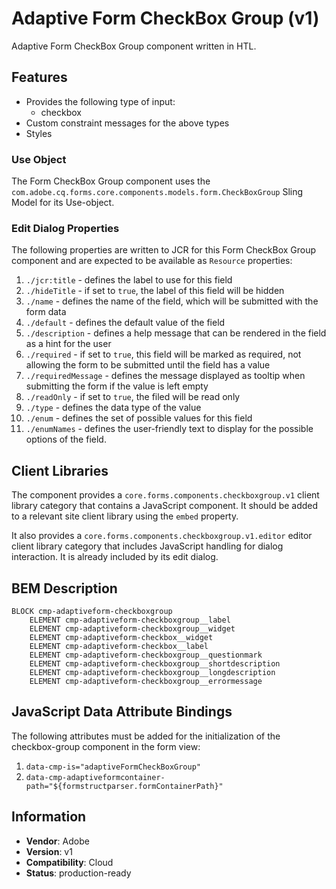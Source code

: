 <!--
Copyright 2022 Adobe

Licensed under the Apache License, Version 2.0 (the "License");
you may not use this file except in compliance with the License.
You may obtain a copy of the License at

    http://www.apache.org/licenses/LICENSE-2.0

Unless required by applicable law or agreed to in writing, software
distributed under the License is distributed on an "AS IS" BASIS,
WITHOUT WARRANTIES OR CONDITIONS OF ANY KIND, either express or implied.
See the License for the specific language governing permissions and
limitations under the License.
-->
Adaptive Form CheckBox Group (v1)
====
Adaptive Form CheckBox Group component written in HTL.

## Features

* Provides the following type of input:
  * checkbox
* Custom constraint messages for the above types
* Styles

### Use Object
The Form CheckBox Group component uses the `com.adobe.cq.forms.core.components.models.form.CheckBoxGroup` Sling Model for its Use-object.

### Edit Dialog Properties
The following properties are written to JCR for this Form CheckBox Group component and are expected to be available as `Resource` properties:

1. `./jcr:title` - defines the label to use for this field
2. `./hideTitle` - if set to `true`, the label of this field will be hidden
3. `./name` - defines the name of the field, which will be submitted with the form data
4. `./default` - defines the default value of the field
5. `./description` - defines a help message that can be rendered in the field as a hint for the user
6. `./required` - if set to `true`, this field will be marked as required, not allowing the form to be submitted until the field has a value
7. `./requiredMessage` - defines the message displayed as tooltip when submitting the form if the value is left empty
8. `./readOnly` - if set to `true`, the filed will be read only
9. `./type` - defines the data type of the value
9. `./enum` - defines the set of possible values for this field
10. `./enumNames` - defines the user-friendly text to display for the possible options of the field.

## Client Libraries
The component provides a `core.forms.components.checkboxgroup.v1` client library category that contains a JavaScript
component. It should be added to a relevant site client library using the `embed` property.

It also provides a `core.forms.components.checkboxgroup.v1.editor` editor client library category that includes
JavaScript handling for dialog interaction. It is already included by its edit dialog.

## BEM Description
```
BLOCK cmp-adaptiveform-checkboxgroup
    ELEMENT cmp-adaptiveform-checkboxgroup__label
    ELEMENT cmp-adaptiveform-checkboxgroup__widget
    ELEMENT cmp-adaptiveform-checkbox__widget
    ELEMENT cmp-adaptiveform-checkbox__label
    ELEMENT cmp-adaptiveform-checkboxgroup__questionmark
    ELEMENT cmp-adaptiveform-checkboxgroup__shortdescription
    ELEMENT cmp-adaptiveform-checkboxgroup__longdescription
    ELEMENT cmp-adaptiveform-checkboxgroup__errormessage
```

## JavaScript Data Attribute Bindings

The following attributes must be added for the initialization of the checkbox-group component in the form view:  
 1. `data-cmp-is="adaptiveFormCheckBoxGroup"`
 2. `data-cmp-adaptiveformcontainer-path="${formstructparser.formContainerPath}"`
 
## Information
* **Vendor**: Adobe
* **Version**: v1
* **Compatibility**: Cloud
* **Status**: production-ready



